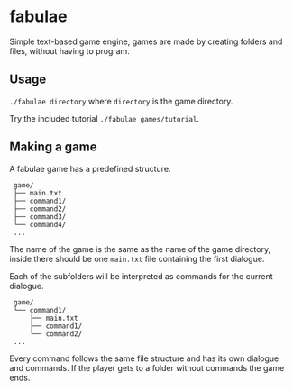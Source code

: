 # fabulae

Simple text-based game engine, games are made by creating folders and files, without having to program.

## Usage

`./fabulae directory` where `directory` is the game directory.

Try the included tutorial `./fabulae games/tutorial`.

## Making a game

A fabulae game has a predefined structure.

```
 game/
 ├── main.txt
 ├── command1/
 ├── command2/
 ├── command3/
 └── command4/
 ...
```

The name of the game is the same as the name of the game directory, inside there should be one `main.txt` file containing the first dialogue.

Each of the subfolders will be interpreted as commands for the current dialogue.

```
 game/
 └── command1/
     ├── main.txt
     ├── command1/
     └── command2/
 ...
```

Every command follows the same file structure and has its own dialogue and commands. If the player gets to a folder without commands the game ends.
